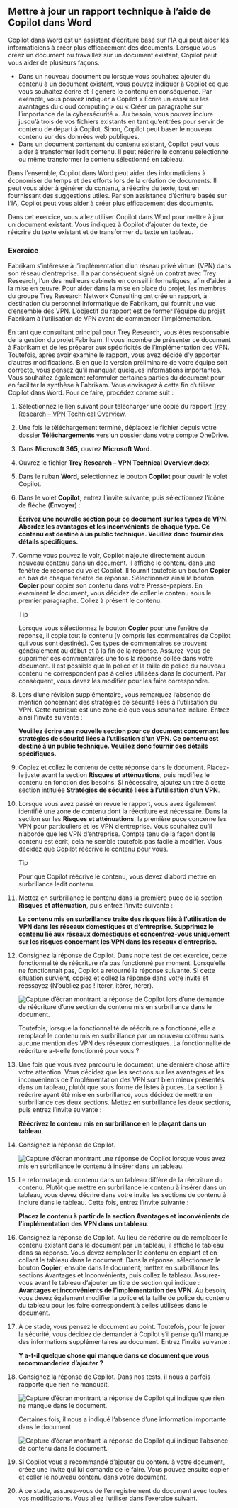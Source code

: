 
Mettre à jour un rapport technique à l’aide de Copilot dans Word
---
Copilot dans Word est un assistant d’écriture basé sur l’IA qui peut aider les informaticiens à créer plus efficacement des documents. Lorsque vous créez un document ou travaillez sur un document existant, Copilot peut vous aider de plusieurs façons.

 -  Dans un nouveau document ou lorsque vous souhaitez ajouter du contenu à un document existant, vous pouvez indiquer à Copilot ce que vous souhaitez écrire et il génère le contenu en conséquence. Par exemple, vous pouvez indiquer à Copilot « Écrire un essai sur les avantages du cloud computing » ou « Créer un paragraphe sur l’importance de la cybersécurité ». Au besoin, vous pouvez inclure jusqu’à trois de vos fichiers existants en tant qu’entrées pour servir de contenu de départ à Copilot. Sinon, Copilot peut baser le nouveau contenu sur des données web publiques.
 -  Dans un document contenant du contenu existant, Copilot peut vous aider à transformer ledit contenu. Il peut réécrire le contenu sélectionné ou même transformer le contenu sélectionné en tableau.

Dans l’ensemble, Copilot dans Word peut aider des informaticiens à économiser du temps et des efforts lors de la création de documents. Il peut vous aider à générer du contenu, à réécrire du texte, tout en fournissant des suggestions utiles. Par son assistance d’écriture basée sur l’IA, Copilot peut vous aider à créer plus efficacement des documents.

Dans cet exercice, vous allez utiliser Copilot dans Word pour mettre à jour un document existant. Vous indiquez à Copilot d’ajouter du texte, de réécrire du texte existant et de transformer du texte en tableau.

### Exercice

Fabrikam s’intéresse à l’implémentation d’un réseau privé virtuel (VPN) dans son réseau d’entreprise. Il a par conséquent signé un contrat avec Trey Research, l’un des meilleurs cabinets en conseil informatiques, afin d’aider à la mise en œuvre. Pour aider dans la mise en place du projet, les membres du groupe Trey Research Network Consulting ont créé un rapport, à destination du personnel informatique de Fabrikam, qui fournit une vue d’ensemble des VPN. L’objectif du rapport est de former l’équipe du projet Fabrikam à l’utilisation de VPN avant de commencer l’implémentation.

En tant que consultant principal pour Trey Research, vous êtes responsable de la gestion du projet Fabrikam. Il vous incombe de présenter ce document à Fabrikam et de les préparer aux spécificités de l’implémentation des VPN. Toutefois, après avoir examiné le rapport, vous avez décidé d’y apporter d’autres modifications. Bien que la version préliminaire de votre équipe soit correcte, vous pensez qu’il manquait quelques informations importantes. Vous souhaitez également reformuler certaines parties du document pour en faciliter la synthèse à Fabrikam. Vous envisagez à cette fin d’utiliser Copilot dans Word. Pour ce faire, procédez comme suit :

1.  Sélectionnez le lien suivant pour télécharger une copie du rapport [Trey Research – VPN Technical Overview](https://edxinteractivepage.blob.core.windows.net/ms-4004/Trey%20Research%20-%20VPN%20Technical%20Overview.docx).
2.  Une fois le téléchargement terminé, déplacez le fichier depuis votre dossier **Téléchargements** vers un dossier dans votre compte OneDrive.
3.  Dans **Microsoft 365**, ouvrez **Microsoft Word**.
4.  Ouvrez le fichier **Trey Research – VPN Technical Overview.docx**.
5.  Dans le ruban **Word**, sélectionnez le bouton **Copilot** pour ouvrir le volet Copilot.
6.  Dans le volet **Copilot**, entrez l’invite suivante, puis sélectionnez l’icône de flèche (**Envoyer**) :
    
    **Écrivez une nouvelle section pour ce document sur les types de VPN. Abordez les avantages et les inconvénients de chaque type. Ce contenu est destiné à un public technique. Veuillez donc fournir des détails spécifiques.**
7.  Comme vous pouvez le voir, Copilot n’ajoute directement aucun nouveau contenu dans un document. Il affiche le contenu dans une fenêtre de réponse du volet Copilot. Il fournit toutefois un bouton **Copier** en bas de chaque fenêtre de réponse. Sélectionnez ainsi le bouton **Copier** pour copier son contenu dans votre Presse-papiers. En examinant le document, vous décidez de coller le contenu sous le premier paragraphe. Collez à présent le contenu.
    
    > [!TIP]
    > Lorsque vous sélectionnez le bouton **Copier** pour une fenêtre de réponse, il copie tout le contenu (y compris les commentaires de Copilot qui vous sont destinés). Ces types de commentaires se trouvent généralement au début et à la fin de la réponse. Assurez-vous de supprimer ces commentaires une fois la réponse collée dans votre document. Il est possible que la police et la taille de police du nouveau contenu ne correspondent pas à celles utilisées dans le document. Par conséquent, vous devez les modifier pour les faire correspondre.

8.  Lors d’une révision supplémentaire, vous remarquez l’absence de mention concernant des stratégies de sécurité liées à l’utilisation du VPN. Cette rubrique est une zone clé que vous souhaitez inclure. Entrez ainsi l’invite suivante :
    
    **Veuillez écrire une nouvelle section pour ce document concernant les stratégies de sécurité liées à l’utilisation d’un VPN. Ce contenu est destiné à un public technique. Veuillez donc fournir des détails spécifiques.**
9.  Copiez et collez le contenu de cette réponse dans le document. Placez-le juste avant la section **Risques et atténuations**, puis modifiez le contenu en fonction des besoins. Si nécessaire, ajoutez un titre à cette section intitulée **Stratégies de sécurité liées à l’utilisation d’un VPN**.
10. Lorsque vous avez passé en revue le rapport, vous avez également identifié une zone de contenu dont la réécriture est nécessaire. Dans la section sur les **Risques et atténuations**, la première puce concerne les VPN pour particuliers et les VPN d’entreprise. Vous souhaitez qu’il n’aborde que les VPN d’entreprise. Compte tenu de la façon dont le contenu est écrit, cela ne semble toutefois pas facile à modifier. Vous décidez que Copilot réécrive le contenu pour vous.
    
    > [!TIP]
    > Pour que Copilot réécrive le contenu, vous devez d’abord mettre en surbrillance ledit contenu.
    
11. Mettez en surbrillance le contenu dans la première puce de la section **Risques et atténuation**, puis entrez l’invite suivante :
    
    **Le contenu mis en surbrillance traite des risques liés à l’utilisation de VPN dans les réseaux domestiques et d’entreprise. Supprimez le contenu lié aux réseaux domestiques et concentrez-vous uniquement sur les risques concernant les VPN dans les réseaux d’entreprise.** 
12. Consignez la réponse de Copilot. Dans notre test de cet exercice, cette fonctionnalité de réécriture n’a pas fonctionné par moment. Lorsqu’elle ne fonctionnait pas, Copilot a retourné la réponse suivante. Si cette situation survient, copiez et collez la réponse dans votre invite et réessayez (N’oubliez pas ! Itérer, itérer, itérer).

    ![Capture d’écran montrant la réponse de Copilot lors d’une demande de réécriture d’une section de contenu mis en surbrillance dans le document.](../media/copilot-word-rewrite-message-6814b109.png)
    
    
    Toutefois, lorsque la fonctionnalité de réécriture a fonctionné, elle a remplacé le contenu mis en surbrillance par un nouveau contenu sans aucune mention des VPN des réseaux domestiques. La fonctionnalité de réécriture a-t-elle fonctionné pour vous ?
14. Une fois que vous avez parcouru le document, une dernière chose attire votre attention. Vous décidez que les sections sur les avantages et les inconvénients de l’implémentation des VPN sont bien mieux présentés dans un tableau, plutôt que sous forme de listes à puces. La section à réécrire ayant été mise en surbrillance, vous décidez de mettre en surbrillance ces deux sections. Mettez en surbrillance les deux sections, puis entrez l’invite suivante :
    
    **Réécrivez le contenu mis en surbrillance en le plaçant dans un tableau**.
15. Consignez la réponse de Copilot.

    ![Capture d’écran montrant une réponse de Copilot lorsque vous avez mis en surbrillance le contenu à insérer dans un tableau.](../media/copilot-word-table-message-04366b21.png)
    
16. Le reformatage du contenu dans un tableau diffère de la réécriture du contenu. Plutôt que mettre en surbrillance le contenu à insérer dans un tableau, vous devez décrire dans votre invite les sections de contenu à inclure dans le tableau. Cette fois, entrez l’invite suivante :
    
    **Placez le contenu à partir de la section Avantages et inconvénients de l’implémentation des VPN dans un tableau**.
17. Consignez la réponse de Copilot. Au lieu de réécrire ou de remplacer le contenu existant dans le document par un tableau, il affiche le tableau dans sa réponse. Vous devez remplacer le contenu en copiant et en collant le tableau dans le document. Dans la réponse, sélectionnez le bouton **Copier**, ensuite dans le document, mettez en surbrillance les sections Avantages et Inconvénients, puis collez le tableau. Assurez-vous avant le tableau d’ajouter un titre de section qui indique : **Avantages et inconvénients de l’implémentation des VPN.** Au besoin, vous devez également modifier la police et la taille de police du contenu du tableau pour les faire correspondent à celles utilisées dans le document.
18. À ce stade, vous pensez le document au point. Toutefois, pour le jouer la sécurité, vous décidez de demander à Copilot s’il pense qu’il manque des informations supplémentaires au document. Entrez l’invite suivante :
    
    **Y a-t-il quelque chose qui manque dans ce document que vous recommanderiez d’ajouter ?**
19. Consignez la réponse de Copilot. Dans nos tests, il nous a parfois rapporté que rien ne manquait.

    ![Capture d’écran montrant la réponse de Copilot qui indique que rien ne manque dans le document.](../media/copilot-word-missing-message-c39cf0e6.png)
    
    
    Certaines fois, il nous a indiqué l’absence d’une information importante dans le document.
    
    ![Capture d’écran montrant la réponse de Copilot qui indique l’absence de contenu dans le document.](../media/copilot-word-add-more-message-f0e586c3.png)
    
19. Si Copilot vous a recommandé d’ajouter du contenu à votre document, créez une invite qui lui demande de le faire. Vous pouvez ensuite copier et coller le nouveau contenu dans votre document.
20. À ce stade, assurez-vous de l’enregistrement du document avec toutes vos modifications. Vous allez l’utiliser dans l’exercice suivant.
